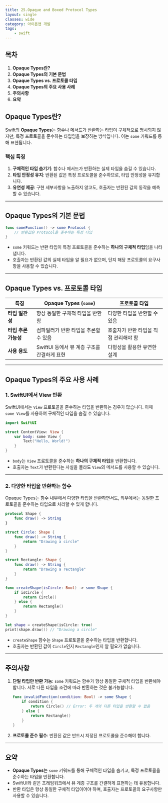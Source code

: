 ```yaml
---
title: 25.Opaque and Boxed Protocol Types
layout: single
classes: wide
category: 아이폰앱 개발
tags:
    - swift
---
```


## **목차**

1. **Opaque Types란?**
2. **Opaque Types의 기본 문법**
3. **Opaque Types vs. 프로토콜 타입**
4. **Opaque Types의 주요 사용 사례**
5. **주의사항**
6. **요약**

## **Opaque Types란?**

Swift의 **Opaque Types**는 함수나 메서드가 반환하는 타입이 구체적으로 명시되지 않지만, 특정 프로토콜을 준수하는 타입임을 보장하는 방식입니다. 이는 `some` 키워드를 통해 표현됩니다.

### **핵심 특징**
1. **구체적인 타입 숨기기**: 함수나 메서드가 반환하는 실제 타입을 숨길 수 있습니다.
2. **타입 안정성 유지**: 반환된 값은 특정 프로토콜을 준수하므로, 타입 안정성을 유지합니다.
3. **유연성 제공**: 구현 세부사항을 노출하지 않고도, 호출자는 반환된 값의 동작을 예측할 수 있습니다.

---

## **Opaque Types의 기본 문법**

```swift
func someFunction() -> some Protocol {
    // 반환값은 Protocol을 준수하는 특정 타입
}
```

- `some` 키워드는 반환 타입이 특정 프로토콜을 준수하는 **하나의 구체적 타입**임을 나타냅니다.
- 호출자는 반환된 값의 실제 타입을 알 필요가 없으며, 단지 해당 프로토콜의 요구사항을 사용할 수 있습니다.

---

## **Opaque Types vs. 프로토콜 타입**

| **특징**              | **Opaque Types (`some`)**                          | **프로토콜 타입**                     |
|-----------------------|----------------------------------------------------|---------------------------------------|
| **타입 일관성**       | 항상 동일한 구체적 타입을 반환함                   | 다양한 타입을 반환할 수 있음          |
| **타입 추론 가능성**  | 컴파일러가 반환 타입을 추론할 수 있음              | 호출자가 반환 타입을 직접 관리해야 함 |
| **사용 용도**         | SwiftUI 등에서 뷰 계층 구조를 간결하게 표현         | 다형성을 활용한 유연한 설계           |

---

## **Opaque Types의 주요 사용 사례**

### 1. **SwiftUI에서 View 반환**
SwiftUI에서는 `View` 프로토콜을 준수하는 타입을 반환하는 경우가 많습니다. 이때 `some View`를 사용하여 구체적인 타입을 숨길 수 있습니다.

```swift
import SwiftUI

struct ContentView: View {
    var body: some View {
        Text("Hello, World!")
    }
}
```

- `body`는 `View` 프로토콜을 준수하는 **하나의 구체적 타입**을 반환합니다.
- 호출자는 `Text`가 반환된다는 사실을 몰라도 `View`의 메서드를 사용할 수 있습니다.

---

### 2. **다양한 타입을 반환하는 함수**
Opaque Types는 함수 내부에서 다양한 타입을 반환하면서도, 외부에서는 동일한 프로토콜을 준수하는 타입으로 처리할 수 있게 합니다.

```swift
protocol Shape {
    func draw() -> String
}

struct Circle: Shape {
    func draw() -> String {
        return "Drawing a circle"
    }
}

struct Rectangle: Shape {
    func draw() -> String {
        return "Drawing a rectangle"
    }
}

func createShape(isCircle: Bool) -> some Shape {
    if isCircle {
        return Circle()
    } else {
        return Rectangle()
    }
}

let shape = createShape(isCircle: true)
print(shape.draw()) // "Drawing a circle"
```

- `createShape` 함수는 `Shape` 프로토콜을 준수하는 타입을 반환합니다.
- 호출자는 반환된 값이 `Circle`인지 `Rectangle`인지 알 필요가 없습니다.

---

## **주의사항**
1. **단일 타입만 반환 가능**: `some` 키워드는 함수가 항상 동일한 구체적 타입을 반환해야 합니다. 서로 다른 타입을 조건에 따라 반환하는 것은 불가능합니다.
   ```swift
   func invalidFunction(condition: Bool) -> some Shape {
       if condition {
           return Circle() // Error: 두 개의 다른 타입을 반환할 수 없음
       } else {
           return Rectangle()
       }
   }
   ```
2. **프로토콜 준수 필수**: 반환된 값은 반드시 지정된 프로토콜을 준수해야 합니다.

---

## **요약**
- **Opaque Types**는 `some` 키워드를 통해 구체적인 타입을 숨기고, 특정 프로토콜을 준수하는 타입을 반환합니다.
- SwiftUI와 같은 프레임워크에서 뷰 계층 구조를 간결하게 표현하는 데 유용합니다.
- 반환 타입은 항상 동일한 구체적 타입이어야 하며, 호출자는 프로토콜의 요구사항만 사용할 수 있습니다.

